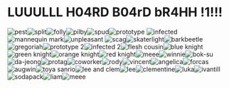 # LUUULLL H04RD B04rD bR4HH !1!!!


![pest](https://files.catbox.moe/jp9iya.webp)![split](https://files.catbox.moe/ddjouw.webp)![folly](https://files.catbox.moe/5bklz0.webp)![pilby](https://files.catbox.moe/xpp8et.webp)![spud](https://files.catbox.moe/gx01vs.webp)![prototype](https://files.catbox.moe/yv3cxj.webp)
![infected](https://files.catbox.moe/xjhnzw.webp)![mannequin mark](https://files.catbox.moe/u5icia.webp)![unpleasant](https://files.catbox.moe/9rselc.png)
![scag](https://files.catbox.moe/yua110.png)![skaterlight](https://files.catbox.moe/g6y1wi.png)![barkbeetle](https://files.catbox.moe/ziozlj.png)![gregoriah](https://files.catbox.moe/r7hm42.png)![prototype 2](https://files.catbox.moe/0uf5fd.png)![infected 2](https://files.catbox.moe/txs0gy.png)![flesh cousin](https://files.catbox.moe/p8f5dh.png)![blue knight](https://files.catbox.moe/nmq38e.png)![green knight](https://files.catbox.moe/sl9dwt.png)![orange knight](https://files.catbox.moe/nnjboa.png)![red knight](https://files.catbox.moe/akff3r.png)![meee](https://files.catbox.moe/15bi06.webp)![winnie](https://files.catbox.moe/x4i5mh.webp)![bok-su](https://files.catbox.moe/43gnc7.webp)![da-jeong](https://files.catbox.moe/wxcphu.webp)![protag](https://files.catbox.moe/52dr2m.webp)![coworker](https://files.catbox.moe/cs6iq8.webp)![rody](https://files.catbox.moe/a0kw97.webp)![vincent](https://files.catbox.moe/jdwnwp.webp)![angelica](https://files.catbox.moe/fez4kg.webp)![forcas](https://files.catbox.moe/qy8y8d.webp)![augwin](https://files.catbox.moe/ejoo2j.png)![toya sanrio](https://files.catbox.moe/nrrqe5.png)![lee and clem](https://files.catbox.moe/k4idj8.png)![lee](https://files.catbox.moe/ngy4qi.webp)![clementine](https://files.catbox.moe/0iqgrb.webp)![luka](https://files.catbox.moe/1dl9jo.webp)![ivantill](https://files.catbox.moe/vc6bzj.webp)![sodapack](https://files.catbox.moe/yc28n4.webp)![liam](https://files.catbox.moe/nu1z9l.webp)![meee](https://files.catbox.moe/0zo99z.webp)
